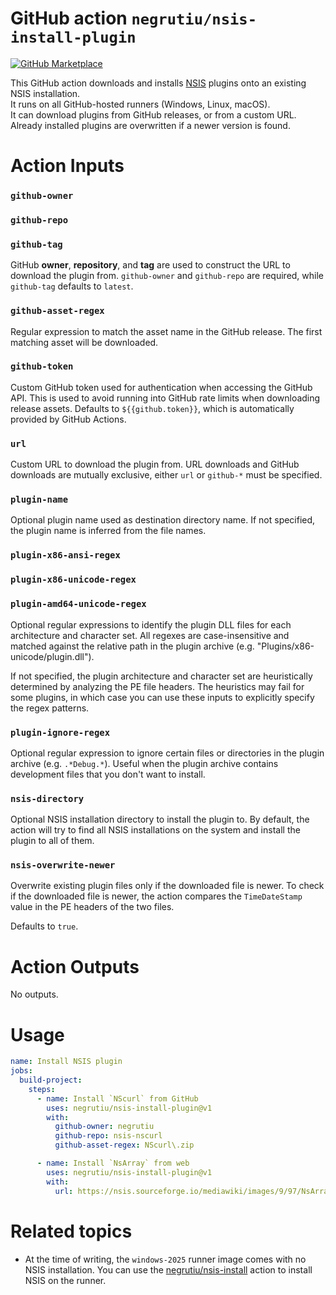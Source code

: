 # GitHub action `negrutiu/nsis-install-plugin`

[![GitHub Marketplace](https://img.shields.io/badge/Marketplace-GitHub%20Actions-blue?logo=github)](https://github.com/marketplace/actions/install-nsis-plugin)

This GitHub action downloads and installs [NSIS](https://nsis.sourceforge.io/Main_Page) plugins onto an existing NSIS installation.  
It runs on all GitHub-hosted runners (Windows, Linux, macOS).  
It can download plugins from GitHub releases, or from a custom URL.  
Already installed plugins are overwritten if a newer version is found.

# Action Inputs

### `github-owner`
### `github-repo`
### `github-tag`

GitHub **owner**, **repository**, and **tag** are used to construct the URL to download the plugin from. `github-owner` and `github-repo` are required, while `github-tag` defaults to `latest`.

### `github-asset-regex`

Regular expression to match the asset name in the GitHub release. The first matching asset will be downloaded.

### `github-token`

Custom GitHub token used for authentication when accessing the GitHub API. This is used to avoid running into GitHub rate limits when downloading release assets. Defaults to `${{github.token}}`, which is automatically provided by GitHub Actions.

### `url`

Custom URL to download the plugin from. URL downloads and GitHub downloads are mutually exclusive, either `url` or `github-*` must be specified.

### `plugin-name`

Optional plugin name used as destination directory name. If not specified, the plugin name is inferred from the file names.

### `plugin-x86-ansi-regex`
### `plugin-x86-unicode-regex`
### `plugin-amd64-unicode-regex`

Optional regular expressions to identify the plugin DLL files for each architecture and character set. All regexes are case-insensitive and matched against the relative path in the plugin archive (e.g. "Plugins/x86-unicode/plugin.dll").

If not specified, the plugin architecture and character set are heuristically determined by analyzing the PE file headers. The heuristics may fail for some plugins, in which case you can use these inputs to explicitly specify the regex patterns.

### `plugin-ignore-regex`

Optional regular expression to ignore certain files or directories in the plugin archive (e.g. `.*Debug.*`).
Useful when the plugin archive contains development files that you don't want to install.

### `nsis-directory`

Optional NSIS installation directory to install the plugin to. By default, the action will try to find all NSIS installations on the system and install the plugin to all of them.

### `nsis-overwrite-newer`

Overwrite existing plugin files only if the downloaded file is newer. To check if the downloaded file is newer, the action compares the `TimeDateStamp` value in the PE headers of the two files.

Defaults to `true`.

# Action Outputs

No outputs.

# Usage

```yaml
name: Install NSIS plugin
jobs:
  build-project:
    steps:
      - name: Install `NScurl` from GitHub
        uses: negrutiu/nsis-install-plugin@v1
        with:
          github-owner: negrutiu
          github-repo: nsis-nscurl
          github-asset-regex: NScurl\.zip

      - name: Install `NsArray` from web
        uses: negrutiu/nsis-install-plugin@v1
        with:
          url: https://nsis.sourceforge.io/mediawiki/images/9/97/NsArray.zip
```

# Related topics

- At the time of writing, the `windows-2025` runner image comes with no NSIS installation.
You can use the [negrutiu/nsis-install](https://github.com/marketplace/actions/install-negrutiu-nsis) action to install NSIS on the runner.